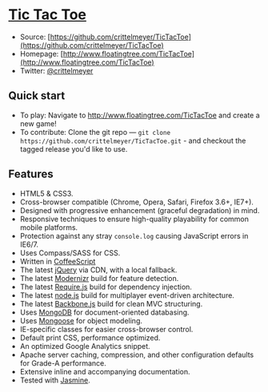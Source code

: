 # [Tic Tac Toe](http://www.floatingtree.com/TicTacToe)



* Source: [https://github.com/crittelmeyer/TicTacToe](https://github.com/crittelmeyer/TicTacToe)
* Homepage: [http://www.floatingtree.com/TicTacToe](http://www.floatingtree.com/TicTacToe)
* Twitter: [@crittelmeyer](http://twitter.com/crittelmeyer)


## Quick start

* To play: Navigate to http://www.floatingtree.com/TicTacToe and create a new game!
* To contribute: Clone the git repo — `git clone https://github.com/crittelmeyer/TicTacToe.git` - and checkout the tagged release you'd like to use.


## Features

* HTML5 & CSS3.
* Cross-browser compatible (Chrome, Opera, Safari, Firefox 3.6+, IE7+).
* Designed with progressive enhancement (graceful degradation) in mind.
* Responsive techniques to ensure high-quality playability for common mobile platforms.
* Protection against any stray `console.log` causing JavaScript errors in
  IE6/7.
* Uses Compass/SASS for CSS.
* Written in [CoffeeScript](http://coffeescript.org/)
* The latest [jQuery](http://jquery.com/) via CDN, with a local fallback.
* The latest [Modernizr](http://modernizr.com/) build for feature detection.
* The latest [Require.js](http://requirejs.org/) build for dependency injection.
* The latest [node.js](http://nodejs.org/) build for multiplayer event-driven architecture.
* The latest [Backbone.js](http://backbonejs.org/) build for clean MVC structuring.
* Uses [MongoDB](http://mongodb.org/) for document-oriented databasing.
* Uses [Mongoose](http://mongoosejs.com/) for object modeling.
* IE-specific classes for easier cross-browser control.
* Default print CSS, performance optimized.
* An optimized Google Analytics snippet.
* Apache server caching, compression, and other configuration defaults for
  Grade-A performance.
* Extensive inline and accompanying documentation.
* Tested with [Jasmine](http://pivotal.github.com/jasmine/).